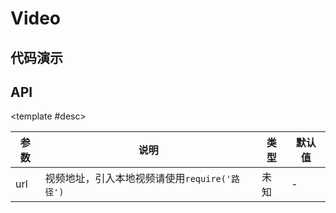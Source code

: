<script setup>
  import LibVideo from './Components/Video/demo/index.vue'
</script>

# Video

<ContainerBox title="介绍">
<template #desc>
一个轻巧的视频播放器
</template>
</ContainerBox>

## 代码演示

<ContainerBox title="基础用法">
<div class="demoBox">
<LibVideo />
</div>

<ShowCode>
<template #codes>

```vue
<template>
  <LibVideo url="https://www.runoob.com/try/demo_source/movie.mp4" />
</template>
```

</template>
</ShowCode>
</ContainerBox>

## API

<ContainerBox title="Props">

<template #desc>

| 参数 | 说明                                          | 类型 | 默认值 |
| ---- | --------------------------------------------- | ---- | ------ |
| url  | 视频地址，引入本地视频请使用`require('路径')` | 未知 | -      |

</template>
</ContainerBox>

